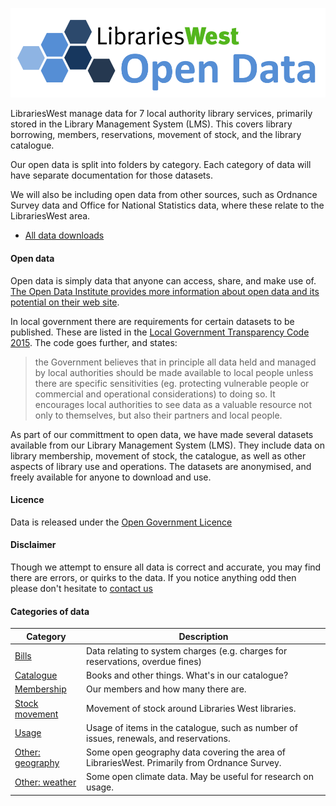 ![Libraries West Open Data](LW%20Open%20Data.png?raw=true "Libraries West Open Data")

LibrariesWest manage data for 7 local authority library services, primarily stored in the Library Management System (LMS). This covers library borrowing, members, reservations, movement of stock, and the library catalogue.

Our open data is split into folders by category. Each category of data will have separate documentation for those datasets.

We will also be including open data from other sources, such as Ordnance Survey data and Office for National Statistics data, where these relate to the LibrariesWest area.

- [All data downloads](./all-files.md)

#### Open data

Open data is simply data that anyone can access, share, and make use of. [The Open Data Institute provides more information about open data and its potential on their web site](https://theodi.org/what-is-open-data).

In local government there are requirements for certain datasets to be published. These are listed in the [Local Government Transparency Code 2015](https://www.gov.uk/government/publications/local-government-transparency-code-2015). The code goes further, and states:

> the Government believes that in principle all data held and managed by local authorities should be made available to local people unless there are specific sensitivities (eg. protecting vulnerable people or commercial and operational considerations) to doing so. It encourages local authorities to see data as a valuable resource not only to themselves, but also their partners and local people.

As part of our committment to open data, we have made several datasets available from our Library Management System (LMS). They include data on library membership, movement of stock, the catalogue, as well as other aspects of library use and operations. The datasets are anonymised, and freely available for anyone to download and use. 

#### Licence

Data is released under the [Open Government Licence](http://www.nationalarchives.gov.uk/doc/open-government-licence/version/3/)

#### Disclaimer

Though we attempt to ensure all data is correct and accurate, you may find there are errors, or quirks to the data. If you notice anything odd then please don't hesitate to [contact us](https://lwc.ent.sirsidynix.net.uk/client/en_GB/default/?rm=CONTACT+US1%7C%7C%7C1%7C%7C%7C0%7C%7C%7Ctrue)

#### Categories of data

| Category | Description |
| -------- | ----------- |
| [Bills](bills/README.md) | Data relating to system charges (e.g. charges for reservations, overdue fines) |
| [Catalogue](catalogue/README.md) | Books and other things. What's in our catalogue? |
| [Membership](membership/README.md) | Our members and how many there are. |
| [Stock movement](movement/README.md) | Movement of stock around Libraries West libraries. |
| [Usage](usage/README.md) | Usage of items in the catalogue, such as number of issues, renewals, and reservations. |
| [Other: geography](geography/README.md) | Some open geography data covering the area of LibrariesWest. Primarily from Ordnance Survey. |
| [Other: weather](weather/README.md) | Some open climate data. May be useful for research on usage. |
